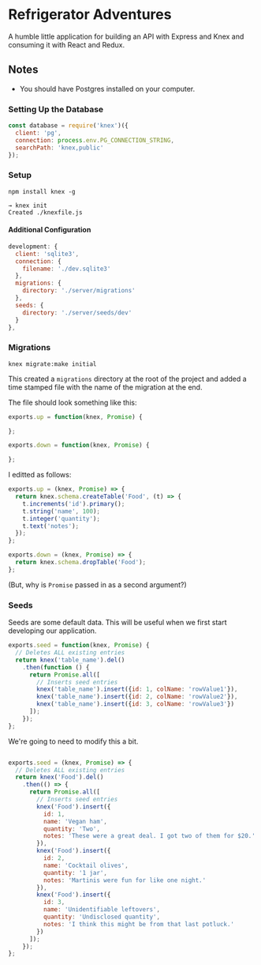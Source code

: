 # Refrigerator Adventures

A humble little application for building an API with Express and Knex and consuming it with React and Redux.

## Notes

- You should have Postgres installed on your computer.

### Setting Up the Database

```js
const database = require('knex')({
  client: 'pg',
  connection: process.env.PG_CONNECTION_STRING,
  searchPath: 'knex,public'
});
```

### Setup

```
npm install knex -g
```

```
→ knex init
Created ./knexfile.js
```

#### Additional Configuration

```js
development: {
  client: 'sqlite3',
  connection: {
    filename: './dev.sqlite3'
  },
  migrations: {
    directory: './server/migrations'
  },
  seeds: {
    directory: './server/seeds/dev'
  }
},
```

### Migrations

```
knex migrate:make initial
```

This created a `migrations` directory at the root of the project and added a time stamped file with the name of the migration at the end.

The file should look something like this:

```js
exports.up = function(knex, Promise) {

};

exports.down = function(knex, Promise) {

};
```

I editted as follows:

```js
exports.up = (knex, Promise) => {
  return knex.schema.createTable('Food', (t) => {
    t.increments('id').primary();
    t.string('name', 100);
    t.integer('quantity');
    t.text('notes');
  });
};

exports.down = (knex, Promise) => {
  return knex.schema.dropTable('Food');
};
```

(But, why is `Promise` passed in as a second argument?)

### Seeds

Seeds are some default data. This will be useful when we first start developing our application.



```js
exports.seed = function(knex, Promise) {
  // Deletes ALL existing entries
  return knex('table_name').del()
    .then(function () {
      return Promise.all([
        // Inserts seed entries
        knex('table_name').insert({id: 1, colName: 'rowValue1'}),
        knex('table_name').insert({id: 2, colName: 'rowValue2'}),
        knex('table_name').insert({id: 3, colName: 'rowValue3'})
      ]);
    });
};
```

We're going to need to modify this a bit.

```js

exports.seed = (knex, Promise) => {
  // Deletes ALL existing entries
  return knex('Food').del()
    .then(() => {
      return Promise.all([
        // Inserts seed entries
        knex('Food').insert({
          id: 1,
          name: 'Vegan ham',
          quantity: 'Two',
          notes: 'These were a great deal. I got two of them for $20.'
        }),
        knex('Food').insert({
          id: 2,
          name: 'Cocktail olives',
          quantity: '1 jar',
          notes: 'Martinis were fun for like one night.'
        }),
        knex('Food').insert({
          id: 3,
          name: 'Unidentifiable leftovers',
          quantity: 'Undisclosed quantity',
          notes: 'I think this might be from that last potluck.'
        })
      ]);
    });
};
```

